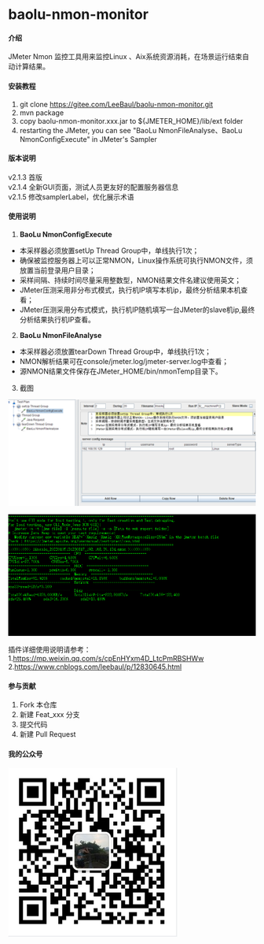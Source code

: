# baolu-nmon-monitor

#### 介绍
JMeter Nmon 监控工具用来监控Linux 、Aix系统资源消耗，在场景运行结束自动计算结果。

#### 安装教程

1. git clone https://gitee.com/LeeBaul/baolu-nmon-monitor.git
2. mvn package
3. copy baolu-nmon-monitor.xxx.jar to ${JMETER_HOME}/lib/ext folder
4. restarting the JMeter, you can see "BaoLu NmonFileAnalyse、BaoLu NmonConfigExecute" in JMeter's Sampler

#### 版本说明
v2.1.3 首版<br>
v2.1.4 全新GUI页面，测试人员更友好的配置服务器信息<br>
v2.1.5 修改samplerLabel，优化展示术语
#### 使用说明

1.   **BaoLu NmonConfigExecute** 

- 本采样器必须放置setUp Thread Group中，单线执行1次；
- 确保被监控服务器上可以正常NMON，Linux操作系统可执行NMON文件，须放置当前登录用户目录；
- 采样间隔、持续时间尽量采用整数型，NMON结果文件名建议使用英文；
- JMeter压测采用非分布式模式，执行机IP填写本机ip，最终分析结果本机查看；
- JMeter压测采用分布式模式，执行机IP随机填写一台JMeter的slave机ip,最终分析结果执行机IP查看。

2.   **BaoLu NmonFileAnalyse** 

- 本采样器必须放置tearDown Thread Group中，单线执行1次；
- NMON解析结果可在console/jmeter.log/jmeter-server.log中查看；
- 源NMON结果文件保存在JMeter_HOME/bin/nmonTemp目录下。

3. 截图
   
![输入图片说明](src/main/resources/banner/image04.png)

![输入图片说明](src/main/resources/banner/image02.png)

插件详细使用说明请参考：<br/>
1.https://mp.weixin.qq.com/s/cpEnHYxm4D_LtcPmRBSHWw </br>
2.https://www.cnblogs.com/leebaul/p/12830645.html

#### 参与贡献

1.  Fork 本仓库
2.  新建 Feat_xxx 分支
3.  提交代码
4.  新建 Pull Request


#### 我的公众号

![输入图片说明](src/main/resources/banner/image03.png)
